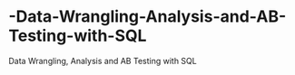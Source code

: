 # -Data-Wrangling-Analysis-and-AB-Testing-with-SQL
 Data Wrangling, Analysis and AB Testing with SQL
